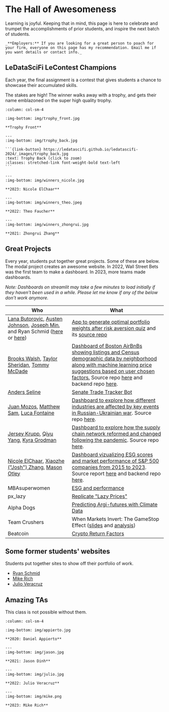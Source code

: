 # The Hall of Awesomeness

Learning is joyful. Keeping that in mind, this page is here to celebrate and trumpet the accomplishments of prior students, and inspire the next batch of students. 

```{note}
_**Employers:** If you are looking for a great person to poach for your firm, everyone on this page has my recommendation. Email me if you want details or contact info._
```

## LeDataSciFi LeContest Champions 

Each year, the final assignment is a contest that gives students a chance to showcase their accumulated skills. 

The stakes are high! The winner walks away with a trophy, and gets their name emblazoned on the super high quality trophy. 

````{panels}
:column: col-sm-4 

:img-bottom: img/trophy_front.jpg

**Trophy Front**

---
:img-bottom: img/trophy_back.jpg

```{link-button} https://ledatascifi.github.io/ledatascifi-2024/_images/trophy_back.jpg
:text: Trophy Back (click to zoom)
:classes: stretched-link font-weight-bold text-left
```

---
:img-bottom: img/winners_nicole.jpg

**2023: Nicole ElChaar**

---
:img-bottom: img/winners_theo.jpeg

**2022: Theo Faucher**

---
:img-bottom: img/winners_zhongrui.jpg

**2021: Zhongrui Zhang**

````


## Great Projects 

Every year, students put together great projects. Some of these are below. The modal project creates an awesome website. In 2022, Wall Street Bets was the first team to make a dashboard. In 2023, more teams made dashboards. 

_Note: Dashboards on streamlit may take a few minutes to load initially if they haven't been used in a while. Please let me know if any of the below don't work anymore._

| Who | What | 
| --- | --- | 
| [Lana Butorovic](https://github.com/Lana426/), [Austen Johnson](https://github.com/arj221), [Joseph Min](https://github.com/joseph-min), and Ryan Schmid ([here](https://github.com/rws222) or [here](https://ryanwschmid.com/)) | [App to generate optimal portfolio weights after risk aversion quiz](https://donbowen-portfolio-frontier-streamlit-dashboard-app-yentvd.streamlit.app/) and its [source repo](https://github.com/donbowen/portfolio-frontier-streamlit-dashboard/)
| [Brooks Walsh](https://github.com/BrooksWalsh), [Taylor Sheridan](https://github.com/TSheridan25), [Tommy McDade](https://github.com/tommymcdade) | [Dashboard of Boston AirBnBs showing listings and Census demographic data by neighborhood along with machine learning price suggestions based on user chosen factors.](https://ssls-airbnb-analysis.streamlit.app/) Source repo [here](https://github.com/BrooksWalsh/SSLS_dashboard) and backend repo [here](https://github.com/BrooksWalsh/leftside_teamproject).
| [Anders Seline](https://github.com/anderseline) | [Senate Trade Tracker Bot](https://github.com/anderseline/SenateTrades)
| [Juan Mozos](https://github.com/jum223), [Matthew Sam](https://github.com/mfs323), [Luca Fontaine](https://github.com/LucaF20) | [Dashboard to explore how different industries are affected by key events in Russian-Ukrainian war](https://russiaukrainewarindustryreturns.streamlit.app/). Source repo [here](https://github.com/jum223/FrontToBack).
| [Jersey Krupp](https://github.com/JerseyK), [Qiyu Yang](https://github.com/Qiyu6769), [Kyra Grodman](https://github.com/kag223) | [Dashboard to explore how the supply chain network reformed and changed following the pandemic](https://jerseyk-final-project-sunset-website-welcome-eoomf2.streamlit.app/). Source repo [here](https://github.com/JerseyK/Final-Project_Sunset-Website).
| [Nicole ElChaar](https://github.com/nicole-elchaar), [Xiaozhe ("Josh") Zhang](https://github.com/XiaozheZhangLehigh), [Mason Otley](https://github.com/masonotley) | [Dashboard vizualizing ESG scores and market performance of S&P 500 companies from 2015 to 2023](https://nicole-elchaar-esg-dashboard-app-mpiwio.streamlit.app/). Source report [here](https://github.com/nicole-elchaar/esg-dashboard) and backend repo [here](https://github.com/XiaozheZhangLehigh/FIN377-Final-Project-Nicole-and-three-dudes).
| MBAsuperwomen | [ESG and performance](https://faz320.github.io/MBAsuperwomen/)
| px_lazy | [Replicate "Lazy Prices"](https://jdean53.github.io/px_lazy/)
| Alpha Dogs | [Predicting Argi-futures with Climate Data](https://lukecost.github.io/CommodityReturns/)
| Team Crushers | When Markets Invert: The GameStop Effect ([slides](https://docs.google.com/presentation/d/1PihMWaOZC5BLNMb_AU8sfd4SMgkh0lLBAzDJGKckWyE/edit#slide=id.gd9ba07311f_1_6) and [analysis](https://github.com/LeDataSciFi/some_previous_projects/tree/main/team_crushers_2021))
| Beatcoin | [Crypto Return Factors](https://github.com/LeDataSciFi/some_previous_projects/tree/main/beatcoin_2021)

## Some former students' websites

Students put together sites to show off their portfolio of work. 

- [Ryan Schmid](https://ryanwschmid.com/)
- [Mike Rich](https://mikebrich.github.io/) 
- [Julio Veracruz](https://julioveracruz.github.io/)

## Amazing TAs

This class is not possible without them. 

````{panels} 
:column: col-sm-4

:img-bottom: img/appierto.jpg

**2020: Daniel Appierto**

---
:img-bottom: img/jason.jpg

**2021: Jason Dinh**

---
:img-bottom: img/julio.jpg

**2022: Julio Veracruz**

---
:img-bottom: img/mike.png

**2023: Mike Rich**

````
